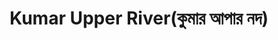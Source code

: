 ---
title: "Kumar Upper River(কুমার আপার নদ)"
title_bn: "কুমার আপার নদ"
description: "Kumar Upper River starts from the Arial khan river and ends at the Bil Rut river. It covers Madaripur, Gopalganj. The total length of the river is 40 km."
---
